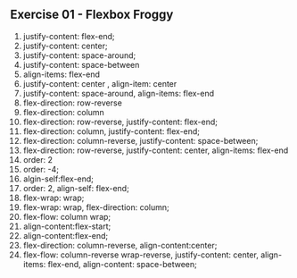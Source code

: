 ## Exercise 01 - Flexbox Froggy

1.  justify-content: flex-end;
2.  justify-content: center;
3.  justify-content: space-around;
4.  justify-content: space-between
5.  align-items: flex-end
6.  justify-content: center , align-item: center
7.  justify-content: space-around, align-items: flex-end
8.  flex-direction: row-reverse
9.  flex-direction: column
10. flex-direction: row-reverse, justify-content: flex-end;
11. flex-direction: column, justify-content: flex-end;
12. flex-direction: column-reverse, justify-content: space-between;
13. flex-direction: row-reverse, justify-content: center, align-items: flex-end
14. order: 2
15. order: -4;
16. algin-self:flex-end;
17. order: 2, align-self: flex-end;
18. flex-wrap: wrap;
19. flex-wrap: wrap, flex-direction: column;
20. flex-flow: column wrap;
21. align-content:flex-start;
22. align-content:flex-end;
23. flex-direction: column-reverse, align-content:center;
24. flex-flow: column-reverse wrap-reverse, justify-content: center, align-items: flex-end, align-content: space-between;
